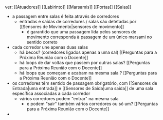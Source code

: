 ver:
	[[Atuadores]]
	[[Labirinto]]
	[[Marsamis]]
	[[Portas]]
	[[Salas]]

- a passagem entre salas é feita através de corredores
	- entradas e saídas de corredores / salas são detetadas por [[Sensores de Movimento|sensores de movimento]]
		- é garantido que uma passagem lida pelos sensores de movimento corresponda à passagem de um único marsami no sentido correto
- cada corredor une apenas duas salas
	- há becos? (corredores ligados apenas a uma sal) [[Perguntas para a Próxima Reunião com o Docente]]
	- há loops de dar voltas que passem por outras salas? [[Perguntas para a Próxima Reunião com o Docente]]
	- há loops que começam e acabam na mesma sala ? [[Perguntas para a Próxima Reunião com o Docente]]
- os corredores têm sentido de passagem obrigatório, com [[Sensores de Entrada|uma entrada]] e [[Sensores de Saída|uma saída]] de uma sala específica associadas a cada corredor
	- vários corredores podem "entrar" na mesma sala
		- e podem "sair" também vários corredores ou só um? [[Perguntas para a Próxima Reunião com o Docente]]
- 